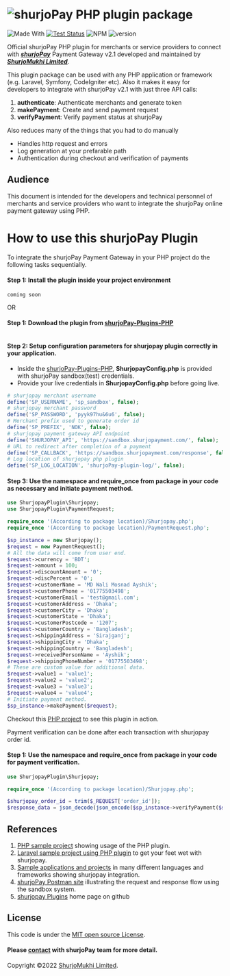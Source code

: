 # ![shurjoPay](https://shurjopay.com.bd/dev/images/shurjoPay.png) PHP plugin package

![Made With](https://badgen.net/badge/Made%20with/PHP)
[![Test Status](https://github.com/rust-random/rand/workflows/Tests/badge.svg?event=push)]()
![NPM](https://img.shields.io/npm/l/sp-plugin)
![version](https://badgen.net/badge/version/0.1.0)

Official shurjoPay PHP plugin for merchants or service providers to connect with [**_shurjoPay_**](https://shurjopay.com.bd) Payment Gateway v2.1 developed and maintained by [_**ShurjoMukhi Limited**_](https://shurjomukhi.com.bd).

This plugin package can be used with any PHP application or framework (e.g. Laravel, Symfony, CodeIgniter etc).
Also it makes it easy for developers to integrate with shurjoPay v2.1 with just three API calls:

1. **authenticate**: Authenticate merchants and generate token
1. **makePayment**: Create and send payment request
1. **verifyPayment**: Verify payment status at shurjoPay


Also reduces many of the things that you had to do manually

- Handles http request and errors
- Log generation at your prefarable path
- Authentication during checkout and verification of payments

## Audience

This document is intended for the developers and technical personnel of merchants and service providers who want to integrate the shurjoPay online payment gateway using PHP.

# How to use this shurjoPay Plugin

To integrate the shurjoPay Payment Gateway in your PHP project do the following tasks sequentially.

#### Step 1: Install the plugin inside your project environment

```
coming soon
```
OR

#### Step 1: Download the plugin from [shurjoPay-Plugins-PHP](https://github.com/shurjopay-plugins/sp-plugin-php)<br><br>

#### Step 2: Setup configuration parameters for shurjopay plugin correctly in your application.

<!-- e.g. SP_USERNAME, SP_PASSWORD, SP_PREFIX for the order id, SHURJOPAY_API, SP_CALLBACK and SP_LOG_LOCATION.<br /> -->
* Inside the [shurjoPay-Plugins-PHP](https://github.com/shurjopay-plugins/sp-plugin-php), <b>ShurjopayConfig.php</b> is provided with shurjoPay sandbox(test) credentials.<br />
* Provide your live credentials in <b>ShurjopayConfig.php</b> before going live.
```PHP
# shurjopay merchant username
define('SP_USERNAME', 'sp_sandbox', false);
# shurjopay merchant password
define('SP_PASSWORD', 'pyyk97hu&6u6', false);
# Merchant prefix used to generate order id
define('SP_PREFIX', 'NOK', false);
# shurjopay payment gateway API endpoint
define('SHURJOPAY_API', 'https://sandbox.shurjopayment.com/', false);
# URL to redirect after completion of a payment
define('SP_CALLBACK', 'https://sandbox.shurjopayment.com/response', false);
# Log location of shurjopay php plugin
define('SP_LOG_LOCATION', 'shurjoPay-plugin-log/', false);
```

#### Step 3: Use the namespace and require_once from package in your code as necessary and initiate payment method.

```PHP
use ShurjopayPlugin\Shurjopay;
use ShurjopayPlugin\PaymentRequest;

require_once '(According to package location)/Shurjopay.php';
require_once '(According to package location)/PaymentRequest.php';
```

```PHP
$sp_instance = new Shurjopay();
$request = new PaymentRequest();
# All the data will come from user end.
$request->currency = 'BDT';
$request->amount = 100;
$request->discountAmount = '0';
$request->discPercent = '0';
$request->customerName = 'MD Wali Mosnad Ayshik';
$request->customerPhone = '01775503498';
$request->customerEmail = 'test@gmail.com';
$request->customerAddress = 'Dhaka';
$request->customerCity = 'Dhaka';
$request->customerState = 'Dhaka';
$request->customerPostcode = '1207';
$request->customerCountry = 'Bangladesh';
$request->shippingAddress = 'Sirajganj';
$request->shippingCity = 'Dhaka';
$request->shippingCountry = 'Bangladesh';
$request->receivedPersonName = 'Ayshik';
$request->shippingPhoneNumber = '01775503498';
# These are custom value for additional data.
$request->value1 = 'value1';
$request->value2 = 'value2';
$request->value3 = 'value3';
$request->value4 = 'value4';
# Initiate payment method.
$sp_instance->makePayment($request);
```

Checkout this [PHP project](https://github.com/shurjopay-plugins/sp-plugin-usage-examples/tree/main/php-app-php-plugin/php-app-php-plugin) to see this plugin in action.


 Payment verification can be done after each transaction with shurjopay order id.<br />
#### Step 1: Use the namespace and require_once from package in your code for payment verification.
```PHP
use ShurjopayPlugin\Shurjopay;

require_once '(According to package location)/Shurjopay.php';
```
```PHP
$shurjopay_order_id = trim($_REQUEST['order_id']);
$response_data = json_decode(json_encode($sp_instance->verifyPayment($shurjopay_order_id)));
```

## References

1. [PHP sample project](https://github.com/shurjopay-plugins/sp-plugin-usage-examples/tree/main/php-app-php-plugin/php-app-php-plugin) showing usage of the PHP plugin.
2. [Laravel sample project using PHP plugin](https://github.com/shurjopay-plugins/sp-plugin-usage-examples/tree/dev/laravel_app_php_plugin) to get your feet wet with shurjopay.
3. [Sample applications and projects](https://github.com/shurjopay-plugins/sp-plugin-usage-examples) in many different languages and frameworks showing shurjopay integration.
4. [shurjoPay Postman site](https://documenter.getpostman.com/view/6335853/U16dS8ig) illustrating the request and response flow using the sandbox system.
5. [shurjopay Plugins](https://github.com/shurjopay-plugins) home page on github

## License

This code is under the [MIT open source License](http://www.opensource.org/licenses/mit-license.php).

#### Please [contact](https://shurjopay.com.bd/#contacts) with shurjoPay team for more detail.

Copyright ©️2022 [ShurjoMukhi Limited](https://shurjomukhi.com.bd).
